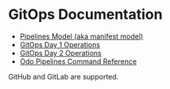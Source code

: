 # GitOps Documentation

* [Pipelines Model (aka manifest model)](model)
* [GitOps Day 1 Operations](journey/day1)
* [GitOps Day 2 Operations](journey/day2)
* [Odo Pipelines Command Reference](commands)

GitHub and GitLab are supported.

